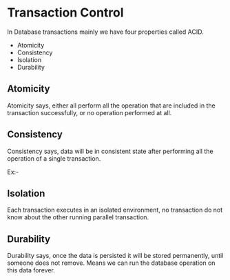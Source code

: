 # Transaction Control

In Database transactions mainly we have four properties called ACID.

- Atomicity
- Consistency
- Isolation
- Durability


## Atomicity

Atomicity says, either all perform all the operation that are included in the transaction
successfully, or no operation performed at all.


## Consistency

Consistency says, data will be in consistent state after performing all the operation
of a single transaction.

Ex:-


## Isolation

Each transaction executes in an isolated environment, no transaction do not know
about the other running parallel transaction.

## Durability

Durability says, once the data is persisted it will be stored permanently, until someone
does not remove. Means we can run the database operation on this data forever.

